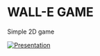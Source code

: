 # WALL-E GAME

Simple 2D game

[![Presentation](https://play.google.com/store/apps/details?id=com.microsoft.office.word&hl=en_US?style=for-the-badge&logo=microsoftword&logoColor=white&color=black&labelColor=ec1c24)](https://mdtopdf.up.railway.app/convertPdf?url=https://github.com/De-Par/RZD_AI_Assistant/blob/main/presentation.pdf)
